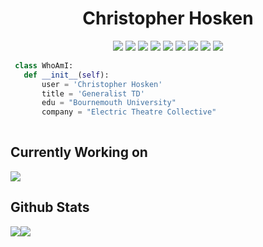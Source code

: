 <h1 align="center">Christopher Hosken</h1>
<p align="center"}>
  <img src="https://img.shields.io/badge/Houdini-37A5CC?style=for-the-badge&logo=houdini&logoColor=white">
  <img src="https://img.shields.io/badge/Blender-37A5CC?style=for-the-badge&logo=houdini&logoColor=white">
  <img src="https://img.shields.io/badge/Maya-37A5CC?style=for-the-badge&logo=houdini&logoColor=white">
  <img src="https://img.shields.io/badge/Nuke-37A5CC?style=for-the-badge&logo=houdini&logoColor=white">
  <img src="https://img.shields.io/badge/Python-FFD43B?style=for-the-badge&logo=python&logoColor=blue">
  <img src="https://img.shields.io/badge/C++-FFD43B?style=for-the-badge&logo=cpp&logoColor=blue">
  <img src="https://img.shields.io/badge/Qt-41CD52?style=for-the-badge&logo=Qt&logoColor=white">
  <img src="https://img.shields.io/badge/USD-37A5CC?style=for-the-badge&logo=houdini&logoColor=white">
  <img src="https://img.shields.io/badge/Rocky-51A2DA?style=for-the-badge&logo=rocky&logoColor=white">
</p>

<!-- ## Who am I? -->

 ```python
  class WhoAmI:
	def __init__(self):
		user = 'Christopher Hosken'
		title = 'Generalist TD'
		edu = "Bournemouth University"
		company = "Electric Theatre Collective"
	
 ```
## Currently Working on
<a href="https://github.com/cjhosken/gravi"><img src="https://github-readme-stats.vercel.app/api/pin/?username=cjhosken&repo=gravi&theme=github_dark" /></a>

## Github Stats
<div style="display: flex">
	<img src="https://github-readme-stats.vercel.app/api?username=cjhosken&&show_icons=true&count_private=true&theme=github_dark&hide_rank=True">
	<img src="https://github-readme-streak-stats.herokuapp.com/?user=cjhosken&theme=blueberry_duo"/>
</div>
